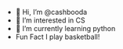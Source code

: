 - 👋 Hi, I’m @cashbooda
- 👀 I’m interested in CS
- 🌱 I’m currently learning python
- Fun Fact I play basketball!

<!---
cashbooda/cashbooda is a ✨ special ✨ repository because its `README.md` (this file) appears on your GitHub profile.
You can click the Preview link to take a look at your changes.
--->
